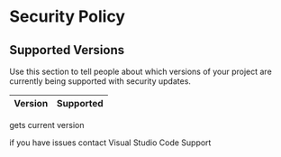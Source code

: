 # Security Policy

## Supported Versions

Use this section to tell people about which versions of your project are
currently being supported with security updates.

| Version         | Supported          |
| -------         | ------------------ |
gets current version                 

if you have issues contact Visual Studio Code Support 
